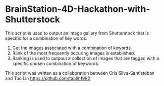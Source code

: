 # BrainStation-4D-Hackathon-with-Shutterstock

This script is used to output an image gallery from Shutterstock that is specific for a combination of key words.

1) Get the images associated with a combination of kewords. 
2) Rank of the most frequently occuring images is established. 
3) Ranking is used to outpout a collection of images that are tagged with a specific chosen combination of keywords.

This script was written as a collaboration between Cris Silva-Santisteban and Tao Lin https://github.com/taolin1990   
